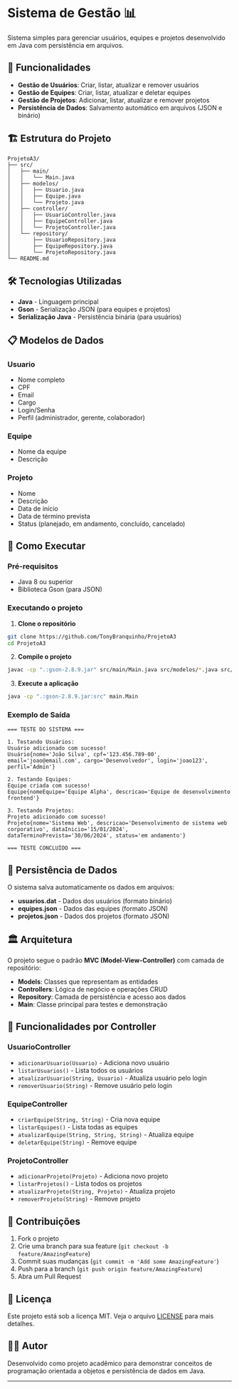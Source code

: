 # Sistema de Gestão 📊

Sistema simples para gerenciar usuários, equipes e projetos desenvolvido em Java com persistência em arquivos.

## 🚀 Funcionalidades

- **Gestão de Usuários**: Criar, listar, atualizar e remover usuários
- **Gestão de Equipes**: Criar, listar, atualizar e deletar equipes  
- **Gestão de Projetos**: Adicionar, listar, atualizar e remover projetos
- **Persistência de Dados**: Salvamento automático em arquivos (JSON e binário)

## 🏗️ Estrutura do Projeto

```
ProjetoA3/
├── src/
│   ├── main/
│   │   └── Main.java
│   ├── modelos/
│   │   ├── Usuario.java
│   │   ├── Equipe.java
│   │   └── Projeto.java
│   ├── controller/
│   │   ├── UsuarioController.java
│   │   ├── EquipeController.java
│   │   └── ProjetoController.java
│   └── repository/
│       ├── UsuarioRepository.java
│       ├── EquipeRepository.java
│       └── ProjetoRepository.java
└── README.md
```

## 🛠️ Tecnologias Utilizadas

- **Java** - Linguagem principal
- **Gson** - Serialização JSON (para equipes e projetos)
- **Serialização Java** - Persistência binária (para usuários)

## 📋 Modelos de Dados

### Usuario
- Nome completo
- CPF
- Email
- Cargo
- Login/Senha
- Perfil (administrador, gerente, colaborador)

### Equipe
- Nome da equipe
- Descrição

### Projeto
- Nome
- Descrição
- Data de início
- Data de término prevista
- Status (planejado, em andamento, concluído, cancelado)

## 🚦 Como Executar

### Pré-requisitos
- Java 8 ou superior
- Biblioteca Gson (para JSON)

### Executando o projeto

1. **Clone o repositório**
```bash
git clone https://github.com/TonyBranquinho/ProjetoA3
cd ProjetoA3
```

2. **Compile o projeto**
```bash
javac -cp ".:gson-2.8.9.jar" src/main/Main.java src/modelos/*.java src/controller/*.java src/repository/*.java
```

3. **Execute a aplicação**
```bash
java -cp ".:gson-2.8.9.jar:src" main.Main
```

### Exemplo de Saída
```
=== TESTE DO SISTEMA ===

1. Testando Usuários:
Usuário adicionado com sucesso!
Usuário{nome='João Silva', cpf='123.456.789-00', email='joao@email.com', cargo='Desenvolvedor', login='joao123', perfil='Admin'}

2. Testando Equipes:
Equipe criada com sucesso!
Equipe{nomeEquipe='Equipe Alpha', descricao='Equipe de desenvolvimento frontend'}

3. Testando Projetos:
Projeto adicionado com sucesso!
Projeto{nome='Sistema Web', descricao='Desenvolvimento de sistema web corporativo', dataInicio='15/01/2024', dataTerminoPrevista='30/06/2024', status='em andamento'}

=== TESTE CONCLUÍDO ===
```

## 💾 Persistência de Dados

O sistema salva automaticamente os dados em arquivos:

- **usuarios.dat** - Dados dos usuários (formato binário)
- **equipes.json** - Dados das equipes (formato JSON)
- **projetos.json** - Dados dos projetos (formato JSON)

## 🏛️ Arquitetura

O projeto segue o padrão **MVC (Model-View-Controller)** com camada de repositório:

- **Models**: Classes que representam as entidades
- **Controllers**: Lógica de negócio e operações CRUD
- **Repository**: Camada de persistência e acesso aos dados
- **Main**: Classe principal para testes e demonstração

## 🔧 Funcionalidades por Controller

### UsuarioController
- `adicionarUsuario(Usuario)` - Adiciona novo usuário
- `listarUsuarios()` - Lista todos os usuários
- `atualizarUsuario(String, Usuario)` - Atualiza usuário pelo login
- `removerUsuario(String)` - Remove usuário pelo login

### EquipeController  
- `criarEquipe(String, String)` - Cria nova equipe
- `listarEquipes()` - Lista todas as equipes
- `atualizarEquipe(String, String, String)` - Atualiza equipe
- `deletarEquipe(String)` - Remove equipe

### ProjetoController
- `adicionarProjeto(Projeto)` - Adiciona novo projeto
- `listarProjetos()` - Lista todos os projetos
- `atualizarProjeto(String, Projeto)` - Atualiza projeto
- `removerProjeto(String)` - Remove projeto

## 🤝 Contribuições

1. Fork o projeto
2. Crie uma branch para sua feature (`git checkout -b feature/AmazingFeature`)
3. Commit suas mudanças (`git commit -m 'Add some AmazingFeature'`)
4. Push para a branch (`git push origin feature/AmazingFeature`)
5. Abra um Pull Request

## 📝 Licença

Este projeto está sob a licença MIT. Veja o arquivo [LICENSE](LICENSE) para mais detalhes.

## 👨‍💻 Autor

Desenvolvido como projeto acadêmico para demonstrar conceitos de programação orientada a objetos e persistência de dados em Java.

---